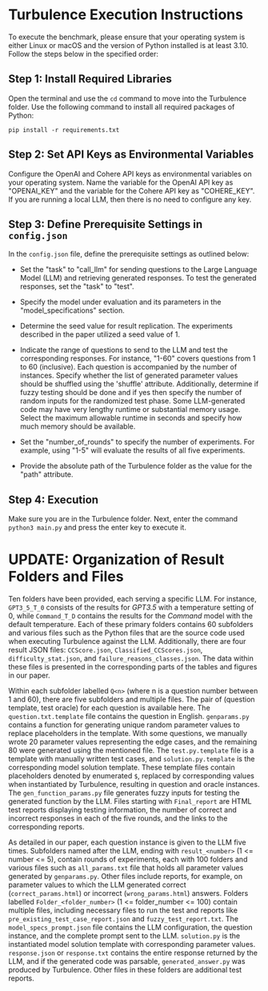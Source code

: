 # Turbulence Execution Instructions

To execute the benchmark, please ensure that your operating system is either Linux or macOS and the version of Python installed is at least 3.10. Follow the steps below in the specified order:

## Step 1: Install Required Libraries

Open the terminal and use the `cd` command to move into the Turbulence folder. Use the following command to install all required packages of Python:

`pip install -r requirements.txt`

## Step 2: Set API Keys as Environmental Variables

Configure the OpenAI and Cohere API keys as environmental variables on your operating system. Name the variable for the OpenAI API key as "OPENAI_KEY" and the variable for the Cohere API key as "COHERE_KEY". If you are running a local LLM, then there is no need to configure any key.

## Step 3: Define Prerequisite Settings in `config.json`

In the `config.json` file, define the prerequisite settings as outlined below:

- Set the "task" to "call_llm" for sending questions to the Large Language Model (LLM) and retrieving generated responses. To test the generated responses, set the "task" to "test".
   
- Specify the model under evaluation and its parameters in the "model_specifications" section.

- Determine the seed value for result replication. The experiments described in the paper utilized a seed value of 1.

- Indicate the range of questions to send to the LLM and test the corresponding responses. For instance, "1-60" covers questions from 1 to 60 (inclusive). Each question is accompanied by the number of instances. Specify whether the list of generated parameter values should be shuffled using the 'shuffle' attribute. Additionally, determine if fuzzy testing should be done and if yes then specify the number of random inputs for the randomized test phase. Some LLM-generated code may have very lengthy runtime or substantial memory usage. Select the maximum allowable runtime in seconds and specify how much memory should be available.

- Set the "number_of_rounds" to specify the number of experiments. For example, using "1-5" will evaluate the results of all five experiments.

- Provide the absolute path of the Turbulence folder as the value for the "path" attribute.

## Step 4: Execution
Make sure you are in the Turbulence folder. Next, enter the command `python3 main.py` and press the enter key to execute it.


# UPDATE: Organization of Result Folders and Files

Ten folders have been provided, each serving a specific LLM. For instance, `GPT3_5_T_0` consists of the results for _GPT3.5_ with a temperature setting of 0, while `Command_T_D` contains the results for the _Command_ model with the default temperature. Each of these primary folders contains 60 subfolders and various files such as the Python files that are the source code used when executing Turbulence against the LLM. Additionally, there are four result JSON files: `CCScore.json`, `Classified_CCScores.json`, `difficulty_stat.json`, and `failure_reasons_classes.json`. The data within these files is presented in the corresponding parts of the tables and figures in our paper. 

Within each subfolder labelled `Q<n>` (where n is a question number between 1 and 60), there are five subfolders and multiple files. The pair of (question template, test oracle) for each question is available here. The `question.txt.template` file contains the question in English. `genparams.py` contains a function for generating unique random parameter values to replace placeholders in the template. With some questions, we manually wrote 20 parameter values representing the edge cases, and the remaining 80 were generated using the mentioned file. The `test.py.template` file is a template with manually written test cases, and `solution.py.template` is the corresponding model solution template. These template files contain placeholders denoted by enumerated `$`, replaced by corresponding values when instantiated by Turbulence, resulting in question and oracle instances. The `gen_function_params.py` file generates fuzzy inputs for testing the generated function by the LLM. Files starting with `Final_report` are HTML test reports displaying testing information, the number of correct and incorrect responses in each of the five rounds, and the links to the corresponding reports. 

As detailed in our paper, each question instance is given to the LLM five times. Subfolders named after the LLM, ending with `result_<number>` (1 <= number <= 5), contain rounds of experiments, each with 100 folders and various files such as `all_params.txt` file that holds all parameter values generated by `genparams.py`. Other files include reports, for example, on parameter values to which the LLM generated correct (`correct_params.html`) or incorrect (`wrong_params.html`) answers. Folders labelled `Folder_<folder_number>` (1 <= folder_number <= 100) contain multiple files, including necessary files to run the test and reports like `pre_existing_test_case_report.json` and `fuzzy_test_report.txt`. The `model_specs_prompt.json` file contains the LLM configuration, the question instance, and the complete prompt sent to the LLM. `solution.py` is the instantiated model solution template with corresponding parameter values. `response.json` or `response.txt` contains the entire response returned by the LLM, and if the generated code was parsable, `generated_answer.py` was produced by Turbulence. Other files in these folders are additional test reports.
